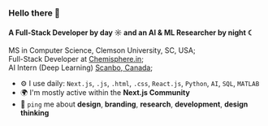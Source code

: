 ### Hello there 👋

#### A Full-Stack Developer by day ☼ and an AI & ML Researcher by night ☾

MS in Computer Science, Clemson University, SC, USA;<br>
Full-Stack Developer at [Chemisphere.in](https://chemisphere.in);<br>
AI Intern (Deep Learning) [Scanbo, Canada](https://www.scanbo.com);<br>

- ⚙️ I use daily: `Next.js`, `.js`, `.html`, `.css`, `React.js`, `Python`, `AI`, `SQL`, `MATLAB`
- 🌍 I'm mostly active within the **Next.js Community**
- 💬 `ping` me about **design**, **branding**, **research**, **development**, **design thinking**

